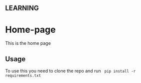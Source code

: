 ## LEARNING
# Home-page
This is the home page
## Usage
To use this you need to clone the repo and run  ` pip install -r requirements.txt`
